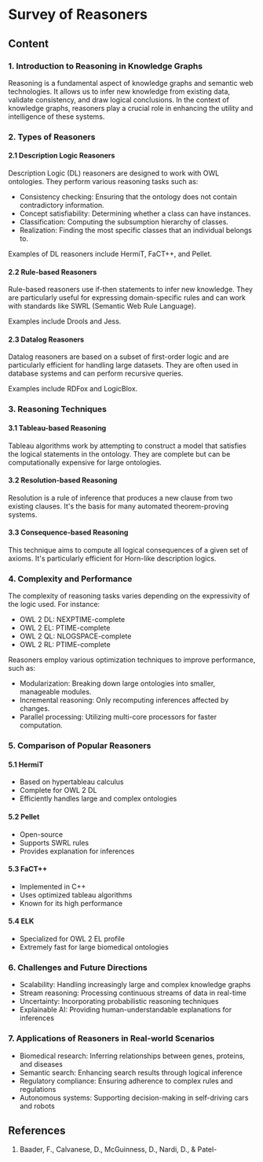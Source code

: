 # Survey of Reasoners

## Content

### 1. Introduction to Reasoning in Knowledge Graphs

Reasoning is a fundamental aspect of knowledge graphs and semantic web technologies. It allows us to infer new knowledge from existing data, validate consistency, and draw logical conclusions. In the context of knowledge graphs, reasoners play a crucial role in enhancing the utility and intelligence of these systems.

### 2. Types of Reasoners

#### 2.1 Description Logic Reasoners

Description Logic (DL) reasoners are designed to work with OWL ontologies. They perform various reasoning tasks such as:

- Consistency checking: Ensuring that the ontology does not contain contradictory information.
- Concept satisfiability: Determining whether a class can have instances.
- Classification: Computing the subsumption hierarchy of classes.
- Realization: Finding the most specific classes that an individual belongs to.

Examples of DL reasoners include HermiT, FaCT++, and Pellet.

#### 2.2 Rule-based Reasoners

Rule-based reasoners use if-then statements to infer new knowledge. They are particularly useful for expressing domain-specific rules and can work with standards like SWRL (Semantic Web Rule Language).

Examples include Drools and Jess.

#### 2.3 Datalog Reasoners

Datalog reasoners are based on a subset of first-order logic and are particularly efficient for handling large datasets. They are often used in database systems and can perform recursive queries.

Examples include RDFox and LogicBlox.

### 3. Reasoning Techniques

#### 3.1 Tableau-based Reasoning

Tableau algorithms work by attempting to construct a model that satisfies the logical statements in the ontology. They are complete but can be computationally expensive for large ontologies.

#### 3.2 Resolution-based Reasoning

Resolution is a rule of inference that produces a new clause from two existing clauses. It's the basis for many automated theorem-proving systems.

#### 3.3 Consequence-based Reasoning

This technique aims to compute all logical consequences of a given set of axioms. It's particularly efficient for Horn-like description logics.

### 4. Complexity and Performance

The complexity of reasoning tasks varies depending on the expressivity of the logic used. For instance:

- OWL 2 DL: NEXPTIME-complete
- OWL 2 EL: PTIME-complete
- OWL 2 QL: NLOGSPACE-complete
- OWL 2 RL: PTIME-complete

Reasoners employ various optimization techniques to improve performance, such as:

- Modularization: Breaking down large ontologies into smaller, manageable modules.
- Incremental reasoning: Only recomputing inferences affected by changes.
- Parallel processing: Utilizing multi-core processors for faster computation.

### 5. Comparison of Popular Reasoners

#### 5.1 HermiT

- Based on hypertableau calculus
- Complete for OWL 2 DL
- Efficiently handles large and complex ontologies

#### 5.2 Pellet

- Open-source
- Supports SWRL rules
- Provides explanation for inferences

#### 5.3 FaCT++

- Implemented in C++
- Uses optimized tableau algorithms
- Known for its high performance

#### 5.4 ELK

- Specialized for OWL 2 EL profile
- Extremely fast for large biomedical ontologies

### 6. Challenges and Future Directions

- Scalability: Handling increasingly large and complex knowledge graphs
- Stream reasoning: Processing continuous streams of data in real-time
- Uncertainty: Incorporating probabilistic reasoning techniques
- Explainable AI: Providing human-understandable explanations for inferences

### 7. Applications of Reasoners in Real-world Scenarios

- Biomedical research: Inferring relationships between genes, proteins, and diseases
- Semantic search: Enhancing search results through logical inference
- Regulatory compliance: Ensuring adherence to complex rules and regulations
- Autonomous systems: Supporting decision-making in self-driving cars and robots

## References

1. Baader, F., Calvanese, D., McGuinness, D., Nardi, D., & Patel-